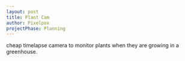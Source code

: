 ```yaml
---
layout: post
title: Plant Cam
author: Pixelpox
projectPhase: Planning
---
```


cheap timelapse camera to monitor plants when they are growing in a greenhouse.